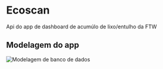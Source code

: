 # Ecoscan

Api do app de dashboard de acumúlo de lixo/entulho da FTW

## Modelagem do app

![Modelagem de banco de dados](https://media.discordapp.net/attachments/1292610820416475189/1349954890830712922/image.png?ex=67d4faf6&is=67d3a976&hm=71d6d65ad976a267de4520480490afb1b16fe8d08856986c2cf47e470ecdbe7c&=&format=webp&quality=lossless&width=1860&height=584)
